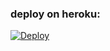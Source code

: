 


### deploy on heroku:
[![Deploy](https://www.herokucdn.com/deploy/button.svg)](https://heroku.com/deploy?template=https://github.com/Range7/UPLOADER-BOT-V4)
